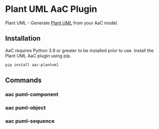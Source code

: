 # Plant UML AaC Plugin

Plant UML - Generate [Plant UML](https://plantuml.com/) from your AaC model.

## Installation
AaC requires Python 3.9 or greater to be installed prior to use.  Install the Plant UML AaC plugin using pip.
```bash
pip install aac-plantuml
```

## Commands

### aac puml-component

### aac puml-object

### aac puml-sequence
